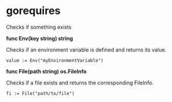 # gorequires
Checks if something exists

**func Env(key string) string**

Checks if an environment variable is defined and returns its value.
```
value := Env("myEnvironmentVariable")
```

**func File(path string) os.FileInfo**

Checks if a file exists and returns the corresponding FileInfo.
```
fi := File("path/to/file")
```
